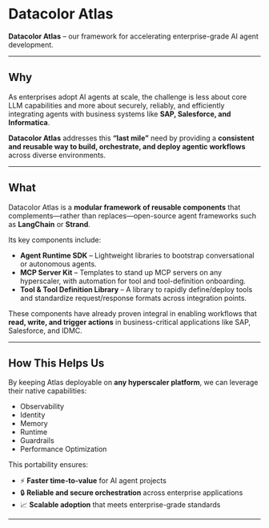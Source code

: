 # Datacolor Atlas

**Datacolor Atlas** – our framework for accelerating enterprise-grade AI agent development.

---

## Why

As enterprises adopt AI agents at scale, the challenge is less about core LLM capabilities and more about securely, reliably, and efficiently integrating agents with business systems like **SAP, Salesforce, and Informatica**.  

**Datacolor Atlas** addresses this **“last mile”** need by providing a **consistent and reusable way to build, orchestrate, and deploy agentic workflows** across diverse environments.

---

## What

Datacolor Atlas is a **modular framework of reusable components** that complements—rather than replaces—open-source agent frameworks such as **LangChain** or **Strand**.  

Its key components include:

- **Agent Runtime SDK** – Lightweight libraries to bootstrap conversational or autonomous agents.  
- **MCP Server Kit** – Templates to stand up MCP servers on any hyperscaler, with automation for tool and tool-definition onboarding.  
- **Tool & Tool Definition Library** – A library to rapidly define/deploy tools and standardize request/response formats across integration points.  

These components have already proven integral in enabling workflows that **read, write, and trigger actions** in business-critical applications like SAP, Salesforce, and IDMC.

---

## How This Helps Us

By keeping Atlas deployable on **any hyperscaler platform**, we can leverage their native capabilities:  

- Observability  
- Identity  
- Memory  
- Runtime  
- Guardrails  
- Performance Optimization  

This portability ensures:  

- ⚡ **Faster time-to-value** for AI agent projects  
- 🔒 **Reliable and secure orchestration** across enterprise applications  
- 📈 **Scalable adoption** that meets enterprise-grade standards  

---
